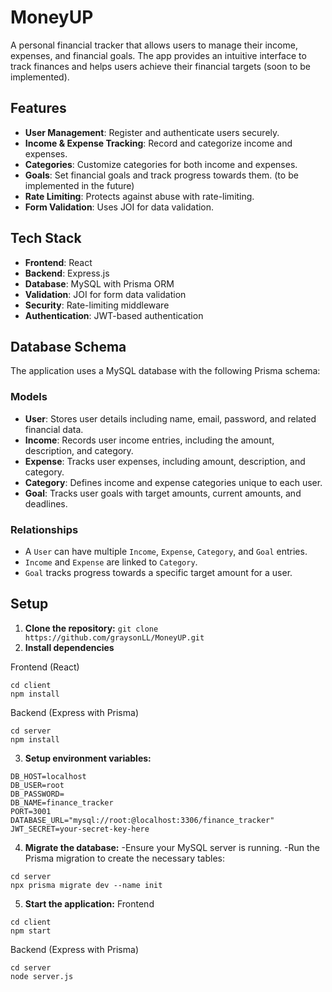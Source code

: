 # MoneyUP

A personal financial tracker that allows users to manage their income, expenses, and financial goals. The app provides an intuitive interface to track finances and helps users achieve their financial targets (soon to be implemented).

## Features

- **User Management**: Register and authenticate users securely.
- **Income & Expense Tracking**: Record and categorize income and expenses.
- **Categories**: Customize categories for both income and expenses.
- **Goals**: Set financial goals and track progress towards them. (to be implemented in the future)
- **Rate Limiting**: Protects against abuse with rate-limiting.
- **Form Validation**: Uses JOI for data validation.

## Tech Stack

- **Frontend**: React
- **Backend**: Express.js
- **Database**: MySQL with Prisma ORM
- **Validation**: JOI for form data validation
- **Security**: Rate-limiting middleware
- **Authentication**: JWT-based authentication

## Database Schema

The application uses a MySQL database with the following Prisma schema:

### Models

- **User**: Stores user details including name, email, password, and related financial data.
- **Income**: Records user income entries, including the amount, description, and category.
- **Expense**: Tracks user expenses, including amount, description, and category.
- **Category**: Defines income and expense categories unique to each user.
- **Goal**: Tracks user goals with target amounts, current amounts, and deadlines.

### Relationships

- A `User` can have multiple `Income`, `Expense`, `Category`, and `Goal` entries.
- `Income` and `Expense` are linked to `Category`.
- `Goal` tracks progress towards a specific target amount for a user.

## Setup

1. **Clone the repository:**
   ```git clone https://github.com/graysonLL/MoneyUP.git```
2. **Install dependencies**
   
Frontend (React)
```
cd client
npm install

```
Backend (Express with Prisma)
```
cd server
npm install

```
3. **Setup environment variables:**
```
DB_HOST=localhost
DB_USER=root
DB_PASSWORD=
DB_NAME=finance_tracker
PORT=3001
DATABASE_URL="mysql://root:@localhost:3306/finance_tracker"
JWT_SECRET=your-secret-key-here
```
4. **Migrate the database:**
-Ensure your MySQL server is running.
-Run the Prisma migration to create the necessary tables:
```
cd server
npx prisma migrate dev --name init

```

5. **Start the application:**
Frontend 
```
cd client
npm start

```
Backend (Express with Prisma)
```
cd server
node server.js

```

